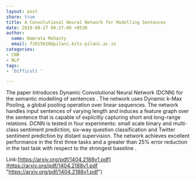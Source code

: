 ```yaml
---
layout: post
share: true
title: A Convolutional Neural Network for Modelling Sentences
date: 2018-08-27 08:27:08 +0530
author:
  name: Namrata Mohanty
  email: f2015010@pilani.bits-pilani.ac.in
categories:
- CNN
- NLP
tags:
- 'Difficult '

---
```

The paper introduces Dynamic Convolutional Neural Network (DCNN) for the semantic modelling of sentences . The network uses Dynamic k-Max Pooling, a global pooling operation over linear sequences. The network handles input sentences of varying length and induces a feature graph over the sentence that is capable of explicitly capturing short and long-range relations .DCNN is tested in four experiments: small scale binary and multi-class sentiment prediction, six-way question classification and Twitter sentiment prediction by distant supervision. The network achieves excellent performance in the first three tasks and a greater than 25% error reduction in the last task with respect to the strongest baseline .

Link:[https://arxiv.org/pdf/1404.2188v1.pdf](https://arxiv.org/pdf/1404.2188v1.pdf "https://arxiv.org/pdf/1404.2188v1.pdf")